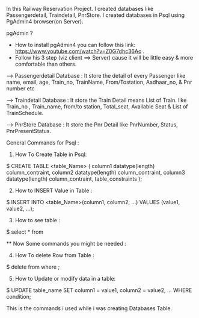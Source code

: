 In this Railway Reservation Project. I created  databases like Passengerdetail, Traindetail, PnrStore.
I created databases in Psql using PgAdmin4 browser(on Server).

pgAdmin ?

 * How to install pgAdmin4 you can follow this link: https://www.youtube.com/watch?v=Z0G7dhc36Ao  . 
 * Follow his 3 step (viz client ==> Server) cause it will be little easy & more comfortable than others.




--> Passengerdetail Database : It store the detail of every Passenger like name, email, age, Train_no, TrainName,
                               From/Tostation, Aadhaar_no, & Pnr number etc 


--> Traindetail Database : It store the Train Detail means List of Train.  like Train_no , Train_name, 
                           from/to station, Total_seat, Available Seat & List of TrainSchedule.

                
-->  PnrStore Database : It store the Pnr Detail like PnrNumber, Status, PnrPresentStatus.


General Commands for Psql :

1) How To Create Table in Psql:

$ CREATE TABLE <table_Name> (
   column1 datatype(length) column_contraint,
   column2 datatype(length) column_contraint,
   column3 datatype(length) column_contraint,
   table_constraints
);

2) How to INSERT Value in Table :

$ INSERT INTO <table_Name>(column1, column2, …)
VALUES (value1, value2, …);


3) How to see table :

$ select * from <tableName>


** Now Some commands you might be needed :

4) How To delete Row from Table :

$ delete from <tableName>
where <condition>;

5) How to Update or modify data in a table:

$ UPDATE table_name
  SET column1 = value1,
      column2 = value2,
      ...
  WHERE condition;

This is the commands i used while i was creating Databases Table. 
    

